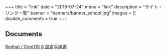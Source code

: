 +++
title = "link"
date = "2019-07-24"
menu = "link"
description = "サイト・リンク一覧"
banner = "banners/banner_school.jpg"
images = []
disable_comments = true
+++

<!--more-->

## Documents
<i class="fas fa-external-link-alt"></i> [Redhat / CentOS 8 設定手順書](https://mizuti69.github.io/book_configure_centos8/)  

